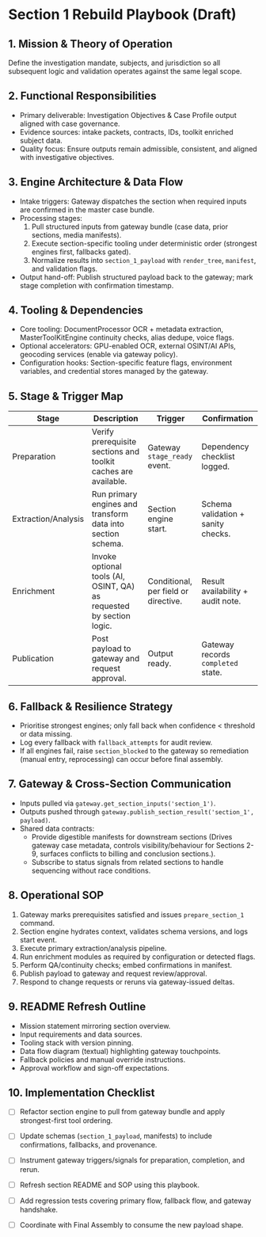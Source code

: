 # Section 1 Rebuild Playbook (Draft)

## 1. Mission & Theory of Operation
Define the investigation mandate, subjects, and jurisdiction so all subsequent logic and validation operates against the same legal scope.

## 2. Functional Responsibilities
- Primary deliverable: Investigation Objectives & Case Profile output aligned with case governance.
- Evidence sources: intake packets, contracts, IDs, toolkit enriched subject data.
- Quality focus: Ensure outputs remain admissible, consistent, and aligned with investigative objectives.

## 3. Engine Architecture & Data Flow
- Intake triggers: Gateway dispatches the section when required inputs are confirmed in the master case bundle.
- Processing stages:
  1. Pull structured inputs from gateway bundle (case data, prior sections, media manifests).
  2. Execute section-specific tooling under deterministic order (strongest engines first, fallbacks gated).
  3. Normalize results into `section_1_payload` with `render_tree`, `manifest`, and validation flags.
- Output hand-off: Publish structured payload back to the gateway; mark stage completion with confirmation timestamp.

## 4. Tooling & Dependencies
- Core tooling: DocumentProcessor OCR + metadata extraction, MasterToolKitEngine continuity checks, alias dedupe, voice flags.
- Optional accelerators: GPU-enabled OCR, external OSINT/AI APIs, geocoding services (enable via gateway policy).
- Configuration hooks: Section-specific feature flags, environment variables, and credential stores managed by the gateway.

## 5. Stage & Trigger Map
| Stage | Description | Trigger | Confirmation |
|-------|-------------|---------|--------------|
| Preparation | Verify prerequisite sections and toolkit caches are available. | Gateway `stage_ready` event. | Dependency checklist logged. |
| Extraction/Analysis | Run primary engines and transform data into section schema. | Section engine start. | Schema validation + sanity checks. |
| Enrichment | Invoke optional tools (AI, OSINT, QA) as requested by section logic. | Conditional, per field or directive. | Result availability + audit note. |
| Publication | Post payload to gateway and request approval. | Output ready. | Gateway records `completed` state. |

## 6. Fallback & Resilience Strategy
- Prioritise strongest engines; only fall back when confidence < threshold or data missing.
- Log every fallback with `fallback_attempts` for audit review.
- If all engines fail, raise `section_blocked` to the gateway so remediation (manual entry, reprocessing) can occur before final assembly.

## 7. Gateway & Cross-Section Communication
- Inputs pulled via `gateway.get_section_inputs('section_1')`.
- Outputs pushed through `gateway.publish_section_result('section_1', payload)`.
- Shared data contracts:
  - Provide digestible manifests for downstream sections (Drives gateway case metadata, controls visibility/behaviour for Sections 2-9, surfaces conflicts to billing and conclusion sections.).
  - Subscribe to status signals from related sections to handle sequencing without race conditions.

## 8. Operational SOP
1. Gateway marks prerequisites satisfied and issues `prepare_section_1` command.
2. Section engine hydrates context, validates schema versions, and logs start event.
3. Execute primary extraction/analysis pipeline.
4. Run enrichment modules as required by configuration or detected flags.
5. Perform QA/continuity checks; embed confirmations in manifest.
6. Publish payload to gateway and request review/approval.
7. Respond to change requests or reruns via gateway-issued deltas.

## 9. README Refresh Outline
- Mission statement mirroring section overview.
- Input requirements and data sources.
- Tooling stack with version pinning.
- Data flow diagram (textual) highlighting gateway touchpoints.
- Fallback policies and manual override instructions.
- Approval workflow and sign-off expectations.

## 10. Implementation Checklist
- [ ] Refactor section engine to pull from gateway bundle and apply strongest-first tool ordering.
- [ ] Update schemas (`section_1_payload`, manifests) to include confirmations, fallbacks, and provenance.
- [ ] Instrument gateway triggers/signals for preparation, completion, and rerun.
- [ ] Refresh section README and SOP using this playbook.
- [ ] Add regression tests covering primary flow, fallback flow, and gateway handshake.
- [ ] Coordinate with Final Assembly to consume the new payload shape.

